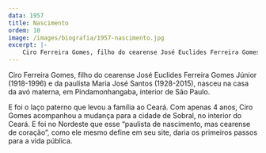 ```yaml
---
data: 1957
title: Nascimento
ordem: 10
image: /images/biografia/1957-nascimento.jpg
excerpt: |-
    Ciro Ferreira Gomes, filho do cearense José Euclides Ferreira Gomes Júnior (1918-1996) e da paulista Maria José Santos (1928-2015), nasceu na casa da avó materna, em Pindamonhangaba, interior de São Paulo.
---
```

Ciro Ferreira Gomes, filho do cearense José Euclides Ferreira Gomes Júnior (1918-1996) e da paulista Maria José Santos (1928-2015), nasceu na casa da avó materna, em Pindamonhangaba, interior de São Paulo.

E foi o laço paterno que levou a família ao Ceará. Com apenas 4 anos, Ciro Gomes acompanhou a mudança para a cidade de Sobral, no interior do Ceará. E foi no Nordeste que esse “paulista de nascimento, mas cearense de coração”, como ele mesmo define em seu site, daria os primeiros passos para a vida pública.
